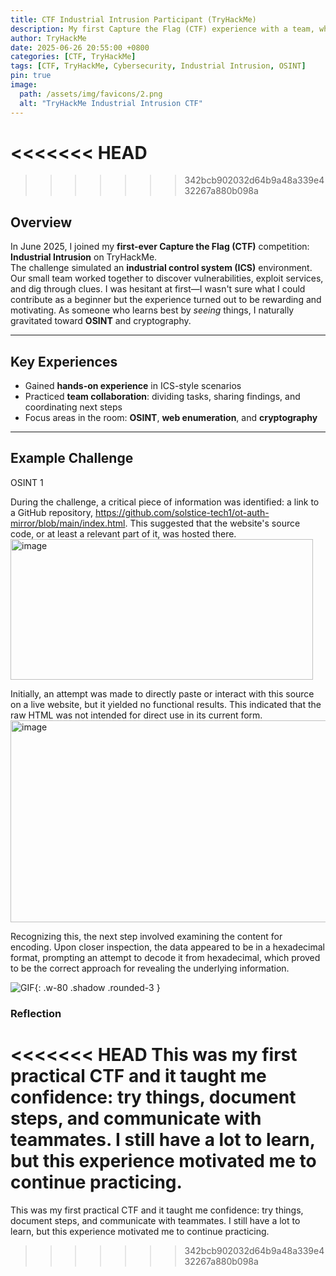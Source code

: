 ```yaml
---
title: CTF Industrial Intrusion Participant (TryHackMe)
description: My first Capture the Flag (CTF) experience with a team, where we explored an industrial-themed environment, solved real-world cybersecurity challenges, and learned the value of teamwork.
author: TryHackMe
date: 2025-06-26 20:55:00 +0800
categories: [CTF, TryHackMe]
tags: [CTF, TryHackMe, Cybersecurity, Industrial Intrusion, OSINT]
pin: true
image:
  path: /assets/img/favicons/2.png
  alt: "TryHackMe Industrial Intrusion CTF"
---
```

<<<<<<< HEAD
=======


>>>>>>> 342bcb902032d64b9a48a339e432267a880b098a
## Overview

In June 2025, I joined my **first-ever Capture the Flag (CTF)** competition: **Industrial Intrusion** on TryHackMe.  
The challenge simulated an **industrial control system (ICS)** environment. Our small team worked together to discover vulnerabilities, exploit services, and dig through clues. I was hesitant at first—I wasn't sure what I could contribute as a beginner but the experience turned out to be rewarding and motivating. As someone who learns best by *seeing* things, I naturally gravitated toward **OSINT** and cryptography.

---

## Key Experiences

- Gained **hands-on experience** in ICS-style scenarios  
- Practiced **team collaboration**: dividing tasks, sharing findings, and coordinating next steps  
- Focus areas in the room: **OSINT**, **web enumeration**, and **cryptography**

---

## Example Challenge  

OSINT 1

During the challenge, a critical piece of information was identified: a link to a GitHub repository, https://github.com/solstice-tech1/ot-auth-mirror/blob/main/index.html. This suggested that the website's source code, or at least a relevant part of it, was hosted there.
<img width="484" height="225" alt="image" src="https://github.com/user-attachments/assets/42af9184-66cf-410e-8c3a-70f6bb48b0af" />


Initially, an attempt was made to directly paste or interact with this source on a live website, but it yielded no functional results. This indicated that the raw HTML was not intended for direct use in its current form.
<img width="573" height="323" alt="image" src="https://github.com/user-attachments/assets/45c14fb1-3989-4e34-8e16-287597c363a9" />


Recognizing this, the next step involved examining the content for encoding. Upon closer inspection, the data appeared to be in a hexadecimal format, prompting an attempt to decode it from hexadecimal, which proved to be the correct approach for revealing the underlying information.




![GIF](https://media1.giphy.com/media/v1.Y2lkPTc5MGI3NjExYzVrYWRxZzlxNjkwYWlkMHp4em8xNHB6OHYwM3BldXg3czJqdWFjNyZlcD12MV9pbnRlcm5hbF9naWZfYnlfaWQmY3Q9Zw/KMgPHp5bI60qDWPy1A/giphy.gif){: .w-80 .shadow .rounded-3 }


### Reflection

<<<<<<< HEAD
This was my first practical CTF and it taught me confidence: try things, document steps, and communicate with teammates. I still have a lot to learn, but this experience motivated me to continue practicing.
=======
This was my first practical CTF and it taught me confidence: try things, document steps, and communicate with teammates. I still have a lot to learn, but this experience motivated me to continue practicing.

>>>>>>> 342bcb902032d64b9a48a339e432267a880b098a
